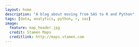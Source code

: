 ```yaml
---
layout: home
description: "A blog about moving from SAS to R and Python"
tags: [data, analytics, python, r, sas]
image:
  feature: map_header.jpg
  credit: Stamen Maps
  creditlink: http://maps.stamen.com
---
```

